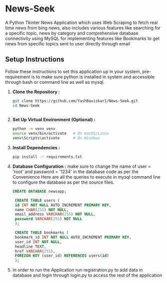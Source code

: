 # News-Seek
A Python Tkinter News Application which uses Web Scraping to fetch real time news from bing news, also includes various features like searching for a specific topic, news by category and comprehensive database connectivity using MySQL for implementing features like Bookmarks to get news from specific topics sent to user directly through email

## Setup Instructions
Follow these instructions to set this application up in your system, pre-requirement is to make sure python is installed in system and accessible through bash or command line as well as mysql. 

1. **Clone the Repository :**
   ``` bash
   git clone https://github.com/YashBaviskar1/News-Seek.git
   cd News-Seek
  
2. **Set Up Virtual Environment (Optional) :**
    ``` bash
   python -m venv venv
   source venv/bin/activate   # On macOS/Linux
   venv\Scripts\activate      # On Windows

3. **Install Dependencies :**
   ``` bash
   pip install -r requirements.txt

4. **Database Configuration :**
   make sure to change the name of user = 'root' and password = '1234' in the database code as per the Convenience
   Here are all the queries to execute in mysql command line to configure the database as per the source files. 
   ``` sql
   CREATE DATABASE newsapp;
   
    CREATE TABLE users (
    id INT NOT NULL AUTO_INCREMENT PRIMARY KEY,
    name CHAR(255) NOT NULL,
    email_address VARCHAR(255) NOT NULL,
    password VARCHAR(255) NOT NULL
    );
   
    CREATE TABLE bookmarks (
    bookmark_id INT NOT NULL AUTO_INCREMENT PRIMARY KEY,
    user_id INT NOT NULL,
    headline TEXT,
    href VARCHAR(255),
    FOREIGN KEY (user_id) REFERENCES users(id)
    );

5. In order to run the Application run registration.py to add data in database and login through login.py to access the rest of the application
